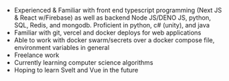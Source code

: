 
- Experienced & Familiar with front end typescript programming (Next JS & React w/Firebase) as well as backend Node JS/DENO JS, python, SQL, Redis, and mongodb. Proficient in python, c# (unity), and java 
- Familiar with git, vercel and docker deploys for web applications
- Able to work with docker swarm/secrets over a docker compose file, environment variables in general
- Freelance work
- Currently learning computer science algorithms
- Hoping to learn Svelt and Vue in the future


<!--
**kalandjl/kalandjl** is a ✨ _special_ ✨ repository because its `README.md` (this file) appears on your GitHub profile.

Here are some ideas to get you started:

- 🔭 I’m currently working on 
- 🌱 I’m currently learning ...
- 👯 I’m looking to collaborate on ...
- 🤔 I’m looking for help with ...
- 💬 Ask me about ...
- 📫 How to reach me: ...
- 😄 Pronouns: ...
- ⚡ Fun fact: ...
-->
